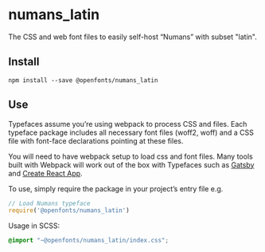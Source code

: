 
# numans_latin

The CSS and web font files to easily self-host “Numans” with subset "latin".

## Install

`npm install --save @openfonts/numans_latin`

## Use

Typefaces assume you’re using webpack to process CSS and files. Each typeface
package includes all necessary font files (woff2, woff) and a CSS file with
font-face declarations pointing at these files.

You will need to have webpack setup to load css and font files. Many tools built
with Webpack will work out of the box with Typefaces such as [Gatsby](https://github.com/gatsbyjs/gatsby)
and [Create React App](https://github.com/facebookincubator/create-react-app).

To use, simply require the package in your project’s entry file e.g.

```javascript
// Load Numans typeface
require('@openfonts/numans_latin')
```

Usage in SCSS:
```scss
@import "~@openfonts/numans_latin/index.css";
```
